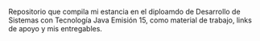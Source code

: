 Repositorio que compila mi estancia en el diploamdo de Desarrollo de Sistemas con Tecnología Java Emisión 15, como material de trabajo, links de apoyo y mis entregables.
